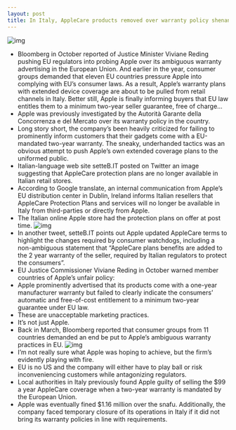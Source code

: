 ```yaml
---
layout: post
title: In Italy, AppleCare products removed over warranty policy shenanigans
---
```

![img](http://media.idownloadblog.com/wp-content/uploads/2012/07/AppleCare-Plus-icon-medium.png)
* Bloomberg in October reported of Justice Minister Viviane Reding pushing EU regulators into probing Apple over its ambiguous warranty advertising in the European Union. And earlier in the year, consumer groups demanded that eleven EU countries pressure Apple into complying with EU’s consumer laws. As a result, Apple’s warranty plans with extended device coverage are about to be pulled from retail channels in Italy. Better still, Apple is finally informing buyers that EU law entitles them to a minimum two-year seller guarantee, free of charge…
* Apple was previously investigated by the Autorità Garante della Concorrenza e del Mercato over its warranty policy in the country.
* Long story short, the company’s been heavily criticized for failing to prominently inform customers that their gadgets come with a EU-mandated two-year warranty. The sneaky, underhanded tactics was an obvious attempt to push Apple’s own extended coverage plans to the uniformed public.
* Italian-language web site setteB.IT posted on Twitter an image suggesting that AppleCare protection plans are no longer available in Italian retail stores.
* According to Google translate, an internal communication from Apple’s EU distribution center in Dublin, Ireland informs Italian resellers that AppleCare Protection Plans and services will no longer be available in Italy from third-parties or directly from Apple.
* The Italian online Apple store had the protection plans on offer at post time.
![img](http://media.idownloadblog.com/wp-content/uploads/2012/11/AppleCare-pulled-in-Italy.jpg)
* In another tweet, setteB.IT points out Apple updated AppleCare terms to highlight the changes required by consumer watchdogs, including a non-ambiguous statement that “AppleCare plans benefits are added to the 2 year warranty of the seller, required by Italian regulators to protect the consumers”.
* EU Justice Commissioner Viviane Reding in October warned member countries of Apple’s unfair policy:
* Apple prominently advertised that its products come with a one-year manufacturer warranty but failed to clearly indicate the consumers’ automatic and free-of-cost entitlement to a minimum two-year guarantee under EU law.
* These are unacceptable marketing practices.
* It’s not just Apple.
* Back in March, Bloomberg reported that consumer groups from 11 countries demanded an end be put to Apple’s ambiguous warranty practices in EU.
![img](http://media.idownloadblog.com/wp-content/uploads/2012/07/AppleCare-iPad-coverage-Italy.jpg)
* I’m not really sure what Apple was hoping to achieve, but the firm’s evidently playing with fire.
* EU is no US and the company will either have to play ball or risk inconveniencing customers while antagonizing regulators.
* Local authorities in Italy previously found Apple guilty of selling the $99 a year AppleCare coverage when a two-year warranty is mandated by the European Union.
* Apple was eventually fined $1.16 million over the snafu. Additionally, the company faced temporary closure of its operations in Italy if it did not bring its warranty policies in line with requirements.

